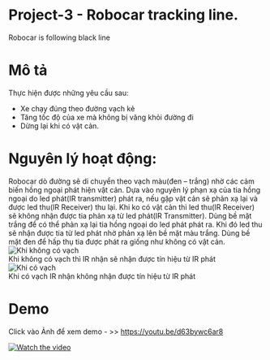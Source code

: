 # Project-3 - Robocar tracking line.
Robocar is following black line
# Mô tả 
Thực hiện được những yêu cầu sau:  
- Xe chạy đúng theo đường vạch kẻ  
- Tăng tốc độ của xe mà không bị văng khỏi đường đi  
- Dừng lại khi có vật cản.
# Nguyên lý hoạt động:   
Robocar dò đường sẽ di chuyển theo vạch màu(đen – trắng) nhờ các cảm biến hồng ngoại phát hiện vật cản. 
Dựa vào nguyên lý phạn xạ của tia hồng ngoại do led phát(IR transmitter) phát ra, 
nếu gặp vật  cản sẽ phản xạ lại và được led thu(IR Receiver) thu lại. 
Khi ko có vật cản thì led thu(IR Receiver) sẽ không nhận được tia phản xạ từ led phát(IR Transmitter).
Dùng bề mặt trắng để có thể phản xạ lại tia hồng ngoại do led phát phát ra.
Khi đó led thu sẽ nhận được tia từ led phát nhờ phản xạ lên bề mặt màu trắng. Dùng bề mặt đen để hấp thụ tia được phát ra giống như không có vật cản.  
![Khi không có vạch](https://hackster.imgix.net/uploads/attachments/496036/Concept-of-White-Line-Follo.gif?auto=compress&gifq=35&w=1280&h=960&fit=max)  
Khi không có vạch thì IR nhận sẽ nhận được tín hiệu từ IR phát  
![Khi có vạch](https://hackster.imgix.net/uploads/attachments/496035/Concept-of-Black-Line-Follo.gif?auto=compress&gifq=35&w=1280&h=960&fit=max)  
Khi có vạch IR nhận không nhận được tín hiệu từ IR phát
# Demo

Click vào Ảnh để xem demo - >> https://youtu.be/d63bywc6ar8  

[![Watch the video](https://user-images.githubusercontent.com/67089995/176743694-0d32e567-f0b3-44de-84c1-7b63ee6d9949.png)](https://youtu.be/d63bywc6ar8)
